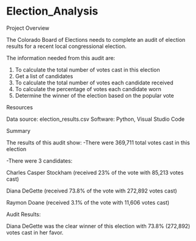 # Election_Analysis

Project Overview

The Colorado Board of Elections needs to complete an audit of election results for a recent local congressional election.

The information needed from this audit are:

1. To calculate the total number of votes cast in this election
2. Get a list of candidates 
3. To calculate the total number of votes each candidate received
4. To calculate the percentage of votes each candidate worn
5. Determine the winner of the election based on the popular vote

Resources

Data source: election_results.csv
Software: Python, Visual Studio Code

Summary

The results of this audit show:
-There were 369,711 total votes cast in this election

-There were 3 candidates:

  Charles Casper Stockham (received 23% of the vote with 85,213 votes cast)
  
  Diana DeGette (received 73.8% of the vote with 272,892 votes cast)
  
  Raymon Doane (received 3.1% of the vote with 11,606 votes cast)
  
Audit Results:
  
Diana DeGette was the clear winner of this election with 73.8% (272,892) votes cast in her favor.
 
  
